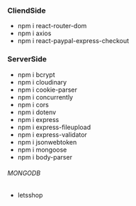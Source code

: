 ### CliendSide
- npm i react-router-dom 
- npm i axios 
- npm i react-paypal-express-checkout

### ServerSide
- npm i bcrypt 
- npm i cloudinary 
- npm i cookie-parser 
- npm i concurrently 
- npm i cors 
- npm i dotenv 
- npm i express 
- npm i express-fileupload 
- npm i express-validator 
- npm i jsonwebtoken 
- npm i mongoose
- npm i body-parser


###### MONGODB
- letsshop